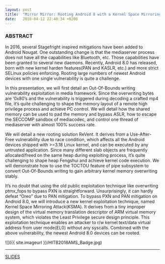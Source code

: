 ```yaml
---
layout: post
title:  "Mirror Mirror: Rooting Android 8 with a Kernel Space Mirroring Attack (HIBT2018AMS)"
date:   2018-04-12 22:40:34 +0200
---
```

### ABSTRACT
In 2016, several Stagefright inspired mitigations have been added to Android Nougat. One outstanding change is that the mediaserver process does not have all the capabilities like Bluetooth, etc. Those capabilities have been granted to several new daemons. Recently, Android 8.0 has released, born with new kernel harden features(PAN and KASLR, etc.) and more strict SELinux policies enforcing. Rooting large numbers of newest Android devices with one single vulnerability is quite a challenge.

In this presentation, we will first detail an Out-Of-Bounds writing vulnerability exploitation in media framework. Since the overwriting bytes are ‘0x80’s and the vulnerability is triggered during decoding a crafted mp4 file, it’s quite challenging to shape the memory layout of a remote high privilege process and achieve PC control. We will detail how the shared memory can be used to pad the memory and bypass ASLR, how to escape the SECCOMP sandbox of mediacodec, and control one thread of mediaserver with almost 100% success rate.

We will detail a new rooting solution ReVent. It derives from a Use-After-Free vulnerability due to race condition, which affects all the Android devices shipped with >=3.18 Linux kernel, and can be executed by any untrusted application. Since many different slab objects are frequently allocated/freed on the same heap during exploiting process, it’s quite challenging to shape heap Fengshui and achieve kernel code execution. We will demonstrate how to use the TOCTOU feature of pipe subsystem to convert Out-Of-Bounds writing to gain arbitrary kernel memory overwriting stably.

It’s no doubt that using the old public exploitation technique like overwriting ptmx_fops to bypass PXN is straightforward. Unsurprisingly, it can hardly defeat “Oreo” due to PAN mitigation. To bypass PXN and PAN mitigation on Android 8.0, we will introduce a new kernel exploitation technique, named Kernel Space Mirroring Attack(KSMA). It derives from a tiny improper design of the virtual memory translation descriptor of ARM virtual memory system, which violates the Least Privilege secure design principle. This exploitation technique enables an attacker to r/w kernel text/data virtual address from user mode(EL0) without any syscalls. Combined with the above vulnerability, the newest Android 8.0 devices can be rooted.

![]({{ site.imageurl }}/HITB2018AMS_Badge.jpg)

---
[SLIDES](https://github.com/ThomasKing2014/slides/blob/master/D1T2-Yong-Wang-Rooting-Android-8-with-a-Kernel-Space-Mirroring-Attack.pdf)